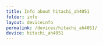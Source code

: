 ```yaml
---
title: Info about hitachi_ah4051
folder: info
layout: deviceinfo
permalink: /devices/hitachi_ah4051/
device: hitachi_ah4051
---
```

